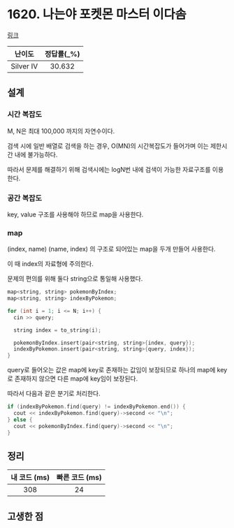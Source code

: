 # 1620. 나는야 포켓몬 마스터 이다솜

[링크](https://www.acmicpc.net/problem/1620)

|  난이도   | 정답률(\_%) |
| :-------: | :---------: |
| Silver IV |   30.632    |

## 설계

### 시간 복잡도

M, N은 최대 100,000 까지의 자연수이다.

검색 시에 일반 배열로 검색을 하는 경우, O(MN)의 시간복잡도가 들어가며 이는 제한시간 내에 불가능하다.

따라서 문제를 해결하기 위해 검색시에는 logN번 내에 검색이 가능한 자료구조를 이용한다.

### 공간 복잡도

key, value 구조를 사용해야 하므로 map을 사용한다.

### map

(index, name) (name, index) 의 구조로 되어있는 map을 두개 만들어 사용한다.

이 때 index의 자료형에 주의한다.

문제의 편의를 위해 둘다 string으로 통일해 사용했다.

```cpp
map<string, string> pokemonByIndex;
map<string, string> indexByPokemon;

for (int i = 1; i <= N; i++) {
  cin >> query;

  string index = to_string(i);

  pokemonByIndex.insert(pair<string, string>{index, query});
  indexByPokemon.insert(pair<string, string>{query, index});
}
```

query로 들어오는 값은 map에 key로 존재하는 값임이 보장되므로 하나의 map에 key로 존재하지 않으면 다른 map에 key임이 보장된다.

따라서 다음과 같은 분기로 처리한다.

```cpp
if (indexByPokemon.find(query) != indexByPokemon.end()) {
  cout << indexByPokemon.find(query)->second << "\n";
} else {
  cout << pokemonByIndex.find(query)->second << "\n";
}
```

## 정리

| 내 코드 (ms) | 빠른 코드 (ms) |
| :----------: | :------------: |
|     308      |       24       |

## 고생한 점
